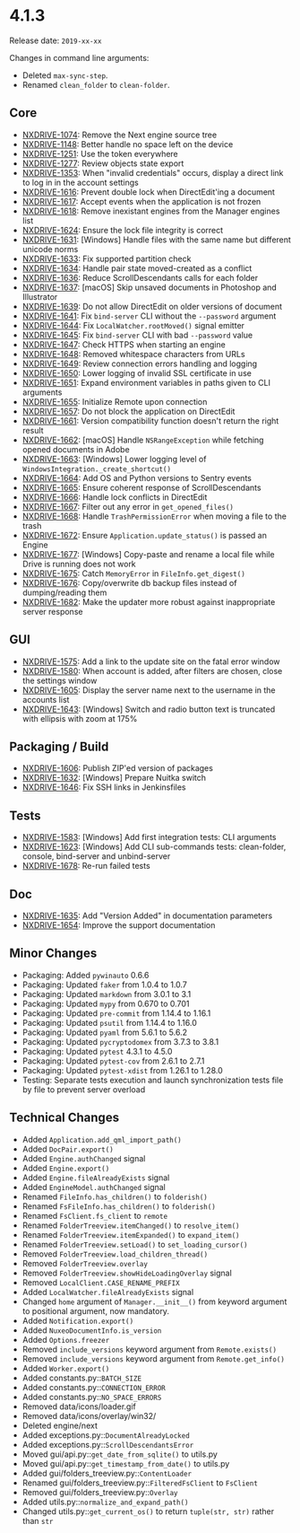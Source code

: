 # 4.1.3

Release date: `2019-xx-xx`

Changes in command line arguments:

- Deleted `max-sync-step`.
- Renamed `clean_folder` to `clean-folder`.

## Core

- [NXDRIVE-1074](https://jira.nuxeo.com/browse/NXDRIVE-1074): Remove the Next engine source tree
- [NXDRIVE-1148](https://jira.nuxeo.com/browse/NXDRIVE-1148): Better handle no space left on the device
- [NXDRIVE-1251](https://jira.nuxeo.com/browse/NXDRIVE-1251): Use the token everywhere
- [NXDRIVE-1277](https://jira.nuxeo.com/browse/NXDRIVE-1277): Review objects state export
- [NXDRIVE-1353](https://jira.nuxeo.com/browse/NXDRIVE-1353): When "invalid credentials" occurs, display a direct link to log in in the account settings
- [NXDRIVE-1616](https://jira.nuxeo.com/browse/NXDRIVE-1616): Prevent double lock when DirectEdit'ing a document
- [NXDRIVE-1617](https://jira.nuxeo.com/browse/NXDRIVE-1617): Accept events when the application is not frozen
- [NXDRIVE-1618](https://jira.nuxeo.com/browse/NXDRIVE-1618): Remove inexistant engines from the Manager engines list
- [NXDRIVE-1624](https://jira.nuxeo.com/browse/NXDRIVE-1624): Ensure the lock file integrity is correct
- [NXDRIVE-1631](https://jira.nuxeo.com/browse/NXDRIVE-1631): [Windows] Handle files with the same name but different unicode norms
- [NXDRIVE-1633](https://jira.nuxeo.com/browse/NXDRIVE-1633): Fix supported partition check
- [NXDRIVE-1634](https://jira.nuxeo.com/browse/NXDRIVE-1634): Handle pair state moved-created as a conflict
- [NXDRIVE-1636](https://jira.nuxeo.com/browse/NXDRIVE-1636): Reduce ScrollDescendants calls for each folder
- [NXDRIVE-1637](https://jira.nuxeo.com/browse/NXDRIVE-1637): [macOS] Skip unsaved documents in Photoshop and Illustrator
- [NXDRIVE-1639](https://jira.nuxeo.com/browse/NXDRIVE-1639): Do not allow DirectEdit on older versions of document
- [NXDRIVE-1641](https://jira.nuxeo.com/browse/NXDRIVE-1641): Fix `bind-server` CLI without the `--password` argument
- [NXDRIVE-1644](https://jira.nuxeo.com/browse/NXDRIVE-1644): Fix `LocalWatcher.rootMoved()` signal emitter
- [NXDRIVE-1645](https://jira.nuxeo.com/browse/NXDRIVE-1645): Fix `bind-server` CLI with bad `--password` value
- [NXDRIVE-1647](https://jira.nuxeo.com/browse/NXDRIVE-1647): Check HTTPS when starting an engine
- [NXDRIVE-1648](https://jira.nuxeo.com/browse/NXDRIVE-1648): Removed whitespace characters from URLs
- [NXDRIVE-1649](https://jira.nuxeo.com/browse/NXDRIVE-1649): Review connection errors handling and logging
- [NXDRIVE-1650](https://jira.nuxeo.com/browse/NXDRIVE-1650): Lower logging of invalid SSL certificate in use
- [NXDRIVE-1651](https://jira.nuxeo.com/browse/NXDRIVE-1651): Expand environment variables in paths given to CLI arguments
- [NXDRIVE-1655](https://jira.nuxeo.com/browse/NXDRIVE-1655): Initialize Remote upon connection
- [NXDRIVE-1657](https://jira.nuxeo.com/browse/NXDRIVE-1657): Do not block the application on DirectEdit
- [NXDRIVE-1661](https://jira.nuxeo.com/browse/NXDRIVE-1661): Version compatibility function doesn't return the right result
- [NXDRIVE-1662](https://jira.nuxeo.com/browse/NXDRIVE-1662): [macOS] Handle `NSRangeException` while fetching opened documents in Adobe
- [NXDRIVE-1663](https://jira.nuxeo.com/browse/NXDRIVE-1663): [Windows] Lower logging level of `WindowsIntegration._create_shortcut()`
- [NXDRIVE-1664](https://jira.nuxeo.com/browse/NXDRIVE-1664): Add OS and Python versions to Sentry events
- [NXDRIVE-1665](https://jira.nuxeo.com/browse/NXDRIVE-1665): Ensure coherent response of ScrollDescendants
- [NXDRIVE-1666](https://jira.nuxeo.com/browse/NXDRIVE-1666): Handle lock conflicts in DirectEdit
- [NXDRIVE-1667](https://jira.nuxeo.com/browse/NXDRIVE-1667): Filter out any error in `get_opened_files()`
- [NXDRIVE-1668](https://jira.nuxeo.com/browse/NXDRIVE-1668): Handle `TrashPermissionError` when moving a file to the trash
- [NXDRIVE-1672](https://jira.nuxeo.com/browse/NXDRIVE-1672): Ensure `Application.update_status()` is passed an Engine
- [NXDRIVE-1677](https://jira.nuxeo.com/browse/NXDRIVE-1677): [Windows] Copy-paste and rename a local file while Drive is running does not work
- [NXDRIVE-1675](https://jira.nuxeo.com/browse/NXDRIVE-1675): Catch `MemoryError` in `FileInfo.get_digest()`
- [NXDRIVE-1676](https://jira.nuxeo.com/browse/NXDRIVE-1676): Copy/overwrite db backup files instead of dumping/reading them
- [NXDRIVE-1682](https://jira.nuxeo.com/browse/NXDRIVE-1682): Make the updater more robust against inappropriate server response

## GUI

- [NXDRIVE-1575](https://jira.nuxeo.com/browse/NXDRIVE-1575): Add a link to the update site on the fatal error window
- [NXDRIVE-1580](https://jira.nuxeo.com/browse/NXDRIVE-1580): When account is added, after filters are chosen, close the settings window
- [NXDRIVE-1605](https://jira.nuxeo.com/browse/NXDRIVE-1605): Display the server name next to the username in the accounts list
- [NXDRIVE-1643](https://jira.nuxeo.com/browse/NXDRIVE-1643): [Windows] Switch and radio button text is truncated with ellipsis with zoom at 175%

## Packaging / Build

- [NXDRIVE-1606](https://jira.nuxeo.com/browse/NXDRIVE-1606): Publish ZIP'ed version of packages
- [NXDRIVE-1632](https://jira.nuxeo.com/browse/NXDRIVE-1632): [Windows] Prepare Nuitka switch
- [NXDRIVE-1646](https://jira.nuxeo.com/browse/NXDRIVE-1646): Fix SSH links in Jenkinsfiles

## Tests

- [NXDRIVE-1583](https://jira.nuxeo.com/browse/NXDRIVE-1583): [Windows] Add first integration tests: CLI arguments
- [NXDRIVE-1623](https://jira.nuxeo.com/browse/NXDRIVE-1623): [Windows] Add CLI sub-commands tests: clean-folder, console, bind-server and unbind-server
- [NXDRIVE-1678](https://jira.nuxeo.com/browse/NXDRIVE-1678): Re-run failed tests

## Doc

- [NXDRIVE-1635](https://jira.nuxeo.com/browse/NXDRIVE-1635): Add "Version Added" in documentation parameters
- [NXDRIVE-1654](https://jira.nuxeo.com/browse/NXDRIVE-1654): Improve the support documentation

## Minor Changes

- Packaging: Added `pywinauto` 0.6.6
- Packaging: Updated `faker` from 1.0.4 to 1.0.7
- Packaging: Updated `markdown` from 3.0.1 to 3.1
- Packaging: Updated `mypy` from 0.670 to 0.701
- Packaging: Updated `pre-commit` from 1.14.4 to 1.16.1
- Packaging: Updated `psutil` from 1.14.4 to 1.16.0
- Packaging: Updated `pyaml` from 5.6.1 to 5.6.2
- Packaging: Updated `pycryptodomex` from 3.7.3 to 3.8.1
- Packaging: Updated `pytest` 4.3.1 to 4.5.0
- Packaging: Updated `pytest-cov` from 2.6.1 to 2.7.1
- Packaging: Updated `pytest-xdist` from 1.26.1 to 1.28.0
- Testing: Separate tests execution and launch synchronization tests file by file to prevent server overload

## Technical Changes

- Added `Application.add_qml_import_path()`
- Added `DocPair.export()`
- Added `Engine.authChanged` signal
- Added `Engine.export()`
- Added `Engine.fileAlreadyExists` signal
- Added `EngineModel.authChanged` signal
- Renamed `FileInfo.has_children()` to `folderish()`
- Renamed `FsFileInfo.has_children()` to `folderish()`
- Renamed `FsClient.fs_client` to `remote`
- Renamed `FolderTreeview.itemChanged()` to `resolve_item()`
- Renamed `FolderTreeview.itemExpanded()` to `expand_item()`
- Renamed `FolderTreeview.setLoad()` to `set_loading_cursor()`
- Removed `FolderTreeview.load_children_thread()`
- Removed `FolderTreeview.overlay`
- Removed `FolderTreeview.showHideLoadingOverlay` signal
- Removed `LocalClient.CASE_RENAME_PREFIX`
- Added `LocalWatcher.fileAlreadyExists` signal
- Changed `home` argument of `Manager.__init__()` from keyword argument to positional argument, now mandatory.
- Added `Notification.export()`
- Added `NuxeoDocumentInfo.is_version`
- Added `Options.freezer`
- Removed `include_versions` keyword argument from `Remote.exists()`
- Removed `include_versions` keyword argument from `Remote.get_info()`
- Added `Worker.export()`
- Added constants.py::`BATCH_SIZE`
- Added constants.py::`CONNECTION_ERROR`
- Added constants.py::`NO_SPACE_ERRORS`
- Removed data/icons/loader.gif
- Removed data/icons/overlay/win32/
- Deleted engine/next
- Added exceptions.py::`DocumentAlreadyLocked`
- Added exceptions.py::`ScrollDescendantsError`
- Moved gui/api.py::`get_date_from_sqlite()` to utils.py
- Moved gui/api.py::`get_timestamp_from_date()` to utils.py
- Added gui/folders_treeview.py::`ContentLoader`
- Renamed gui/folders_treeview.py::`FilteredFsClient` to `FsClient`
- Removed gui/folders_treeview.py::`Overlay`
- Added utils.py::`normalize_and_expand_path()`
- Changed utils.py::`get_current_os()` to return `tuple(str, str)` rather than `str`
